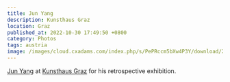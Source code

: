 ```yaml
---
title: Jun Yang
description: Kunsthaus Graz
location: Graz
published_at: 2022-10-30 17:49:50 +0800
category: Photos
tags: austria
image: /images/cloud.cxadams.com/index.php/s/PePRccm5bXw4P3Y/download/20190214-1619_Graz_Kunsthaus_L1000006-0.jpg
---
```


[Jun Yang] at [Kunsthaus Graz] for his retrospective exhibition.

[Jun Yang]: http://junyang.info/
[Kunsthaus Graz]: https://www.museum-joanneum.at/kunsthaus-graz
